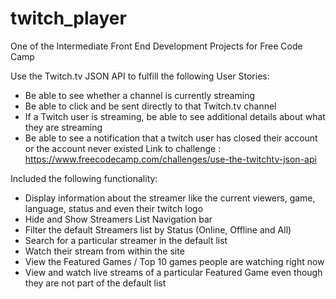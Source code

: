 # twitch_player

One of the Intermediate Front End Development Projects for Free Code Camp

Use the Twitch.tv JSON API to fulfill the following User Stories:

- Be able to see whether a channel is currently streaming
- Be able to click and be sent directly to that Twitch.tv channel
- If a Twitch user is streaming, be able to see additional details about what they are streaming
- Be able to see a notification that a twitch user has closed their account or the account never existed
Link to challenge : https://www.freecodecamp.com/challenges/use-the-twitchtv-json-api

Included the following functionality:

- Display information about the streamer like the current viewers, game, language, status and even their twitch logo
- Hide and Show Streamers List Navigation bar
- Filter the default Streamers list by Status (Online, Offline and All)
- Search for a particular streamer in the default list
- Watch their stream from within the site
- View the Featured Games / Top 10 games people are watching right now
- View and watch live streams of a particular Featured Game even though they are not part of the default list
